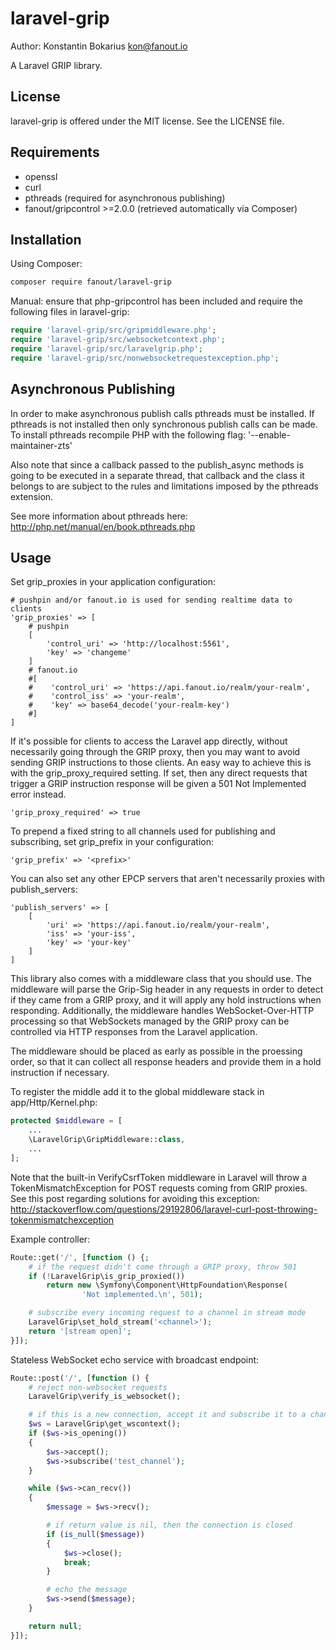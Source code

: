 laravel-grip
================

Author: Konstantin Bokarius <kon@fanout.io>

A Laravel GRIP library.

License
-------

laravel-grip is offered under the MIT license. See the LICENSE file.

Requirements
------------

* openssl
* curl
* pthreads (required for asynchronous publishing)
* fanout/gripcontrol >=2.0.0 (retrieved automatically via Composer)

Installation
------------

Using Composer:

```sh
composer require fanout/laravel-grip
```

Manual: ensure that php-gripcontrol has been included and require the following files in laravel-grip:

```PHP
require 'laravel-grip/src/gripmiddleware.php';
require 'laravel-grip/src/websocketcontext.php';
require 'laravel-grip/src/laravelgrip.php';
require 'laravel-grip/src/nonwebsocketrequestexception.php';
```

Asynchronous Publishing
-----------------------

In order to make asynchronous publish calls pthreads must be installed. If pthreads is not installed then only synchronous publish calls can be made. To install pthreads recompile PHP with the following flag: '--enable-maintainer-zts'

Also note that since a callback passed to the publish_async methods is going to be executed in a separate thread, that callback and the class it belongs to are subject to the rules and limitations imposed by the pthreads extension.

See more information about pthreads here: http://php.net/manual/en/book.pthreads.php

Usage
-----

Set grip_proxies in your application configuration:

```
# pushpin and/or fanout.io is used for sending realtime data to clients
'grip_proxies' => [
    # pushpin
    [
        'control_uri' => 'http://localhost:5561',
        'key' => 'changeme'
    ]
    # fanout.io
    #[
    #    'control_uri' => 'https://api.fanout.io/realm/your-realm',
    #    'control_iss' => 'your-realm',
    #    'key' => base64_decode('your-realm-key')
    #]
]
```

If it's possible for clients to access the Laravel app directly, without necessarily going through the GRIP proxy, then you may want to avoid sending GRIP instructions to those clients. An easy way to achieve this is with the grip_proxy_required setting. If set, then any direct requests that trigger a GRIP instruction response will be given a 501 Not Implemented error instead.

```
'grip_proxy_required' => true
```

To prepend a fixed string to all channels used for publishing and subscribing, set grip_prefix in your configuration:

```
'grip_prefix' => '<prefix>'
```

You can also set any other EPCP servers that aren't necessarily proxies with publish_servers:

```
'publish_servers' => [
    [
        'uri' => 'https://api.fanout.io/realm/your-realm',
        'iss' => 'your-iss',
        'key' => 'your-key'
    ]
]
```

This library also comes with a middleware class that you should use. The middleware will parse the Grip-Sig header in any requests in order to detect if they came from a GRIP proxy, and it will apply any hold instructions when responding. Additionally, the middleware handles WebSocket-Over-HTTP processing so that WebSockets managed by the GRIP proxy can be controlled via HTTP responses from the Laravel application.

The middleware should be placed as early as possible in the proessing order, so that it can collect all response headers and provide them in a hold instruction if necessary.

To register the middle add it to the global middleware stack in app/Http/Kernel.php:

```php
protected $middleware = [
    ...
    \LaravelGrip\GripMiddleware::class,
    ...
];
```

Note that the built-in VerifyCsrfToken middleware in Laravel will throw a TokenMismatchException for POST requests coming from GRIP proxies. See this post regarding solutions for avoiding this exception: <http://stackoverflow.com/questions/29192806/laravel-curl-post-throwing-tokenmismatchexception>

Example controller:

```php
Route::get('/', [function () {;
    # if the request didn't come through a GRIP proxy, throw 501
    if (!LaravelGrip\is_grip_proxied())
        return new \Symfony\Component\HttpFoundation\Response(
                'Not implemented.\n', 501);

    # subscribe every incoming request to a channel in stream mode
    LaravelGrip\set_hold_stream('<channel>');
    return '[stream open]';
}]);
```

Stateless WebSocket echo service with broadcast endpoint:

```php
Route::post('/', [function () {
    # reject non-websocket requests
    LaravelGrip\verify_is_websocket();

    # if this is a new connection, accept it and subscribe it to a channel
    $ws = LaravelGrip\get_wscontext();
    if ($ws->is_opening())
    {
        $ws->accept();
        $ws->subscribe('test_channel');
    }

    while ($ws->can_recv())
    {
        $message = $ws->recv();

        # if return value is nil, then the connection is closed
        if (is_null($message))
        {
            $ws->close();
            break;
        }

        # echo the message
        $ws->send($message);
    }

    return null;
}]);
```
